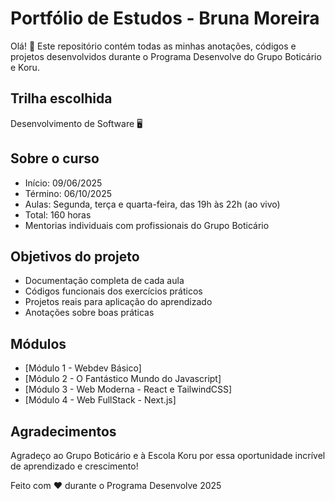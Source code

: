 # Portfólio de Estudos - Bruna Moreira

Olá! 👋 Este repositório contém todas as minhas anotações, códigos e projetos desenvolvidos durante o Programa Desenvolve do Grupo Boticário e Koru.

## Trilha escolhida
Desenvolvimento de Software 🖥️

## Sobre o curso
- Início: 09/06/2025  
- Término: 06/10/2025  
- Aulas: Segunda, terça e quarta-feira, das 19h às 22h (ao vivo)  
- Total: 160 horas  
- Mentorias individuais com profissionais do Grupo Boticário  

## Objetivos do projeto
- Documentação completa de cada aula  
- Códigos funcionais dos exercícios práticos  
- Projetos reais para aplicação do aprendizado  
- Anotações sobre boas práticas  

## Módulos
- [Módulo 1 - Webdev Básico]
- [Módulo 2 - O Fantástico Mundo do Javascript]
- [Módulo 3 - Web Moderna - React e TailwindCSS]
- [Módulo 4 - Web FullStack - Next.js]

## Agradecimentos
Agradeço ao Grupo Boticário e à Escola Koru por essa oportunidade incrível de aprendizado e crescimento!  

Feito com ❤️ durante o Programa Desenvolve 2025
